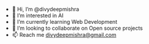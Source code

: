 - 👋 Hi, I’m @divydeepmishra
- 👀 I’m interested in AI
- 🌱 I’m currently learning Web Development
- 💞️ I’m looking to collaborate on Open source projects
- 📫 Reach me divydeepmishra@gmail.com


<!---
divydeepmishra/divydeepmishra is a ✨ special ✨ repository because its `README.md` (this file) appears on your GitHub profile.
You can click the Preview link to take a look at your changes.
--->
